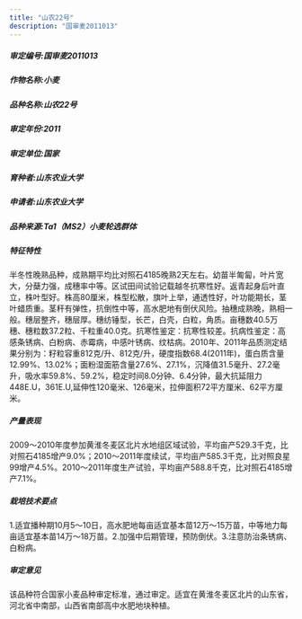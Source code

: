 ```yaml
---
title: "山农22号"
description: "国审麦2011013"
---
```

##### 审定编号:国审麦2011013

##### 作物名称:小麦

##### 品种名称:山农22号

##### 审定年份:2011

##### 审定单位:国家

##### 育种者:山东农业大学

##### 申请者:山东农业大学

##### 品种来源:Ta1（MS2）小麦轮选群体

##### 特征特性
半冬性晚熟品种，成熟期平均比对照石4185晚熟2天左右。幼苗半匍匐，叶片宽大，分蘖力强，成穗率中等。区试田间试验记载越冬抗寒性好。返青起身后叶直立，株叶型好。株高80厘米，株型松散，旗叶上举，通透性好，叶功能期长，茎叶蜡质重。茎秆有弹性，抗倒性中等，高水肥地有倒伏风险。抽穗成熟晚，熟相一般。穗层整齐，穗层厚。穗纺锤型，长芒，白壳，白粒，角质。亩穗数40.5万穗、穗粒数37.2粒、千粒重40.0克。抗寒性鉴定：抗寒性较差。抗病性鉴定：高感条锈病、白粉病、赤霉病，中感叶锈病、纹枯病。2010年、2011年品质测定结果分别为：籽粒容重812克/升、812克/升，硬度指数68.4(2011年)，蛋白质含量12.99%、13.02%；面粉湿面筋含量27.6%、27.1%，沉降值31.5毫升、27.2毫升，吸水率59.8%、59.2%，稳定时间8.0分钟、6.4分钟，最大抗延阻力448E.U，361E.U,延伸性120毫米、126毫米，拉伸面积72平方厘米、62平方厘米。

##### 产量表现
2009～2010年度参加黄淮冬麦区北片水地组区域试验，平均亩产529.3千克，比对照石4185增产9.0%；2010～2011年度续试，平均亩产585.3千克，比对照良星99增产4.5%。2010～2011年度生产试验，平均亩产588.8千克，比对照石4185增产7.1%。

##### 栽培技术要点
1.适宜播种期10月5～10日，高水肥地每亩适宜基本苗12万～15万苗，中等地力每亩适宜基本苗14万～18万苗。2.加强中后期管理，预防倒伏。3.注意防治条锈病、白粉病。

##### 审定意见
该品种符合国家小麦品种审定标准，通过审定。适宜在黄淮冬麦区北片的山东省，河北省中南部，山西省南部高中水肥地块种植。
